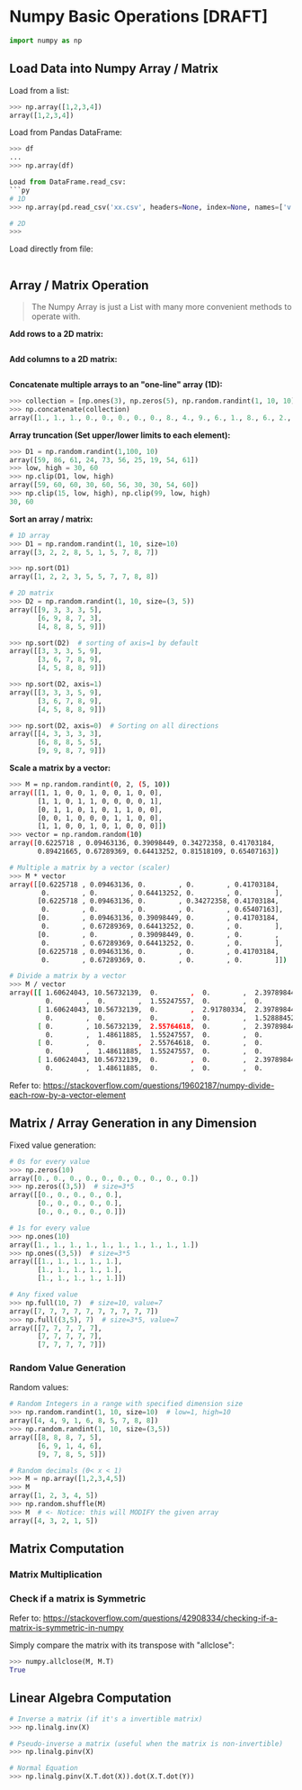 # Numpy Basic Operations [DRAFT]

```py
import numpy as np
```

## Load Data into Numpy Array / Matrix

Load from a list:
```py
>>> np.array([1,2,3,4])
array([1,2,3,4])
```

Load from Pandas DataFrame:
```py
>>> df
...
>>> np.array(df)

Load from DataFrame.read_csv:
```py
# 1D
>>> np.array(pd.read_csv('xx.csv', headers=None, index=None, names=['v'])['v'])

# 2D
>>> 
```

Load directly from file:
```py

```


## Array / Matrix Operation

> The Numpy Array is just a List with many more convenient methods to operate with.

**Add rows to a 2D matrix:**
```py

```

**Add columns to a 2D matrix:**
```py

```

**Concatenate multiple arrays to an "one-line" array (1D):**
```py
>>> collection = [np.ones(3), np.zeros(5), np.random.randint(1, 10, 10)]
>>> np.concatenate(collection)
array([1., 1., 1., 0., 0., 0., 0., 0., 8., 4., 9., 6., 1., 8., 6., 2., 8., 8.])
```

**Array truncation (Set upper/lower limits to each element):**
```py
>>> D1 = np.random.randint(1,100, 10)
array([59, 86, 61, 24, 73, 56, 25, 19, 54, 61])
>>> low, high = 30, 60
>>> np.clip(D1, low, high)
array([59, 60, 60, 30, 60, 56, 30, 30, 54, 60])
>>> np.clip(15, low, high), np.clip(99, low, high)
30, 60
```


**Sort an array / matrix:**
```py
# 1D array
>>> D1 = np.random.randint(1, 10, size=10)
array([3, 2, 2, 8, 5, 1, 5, 7, 8, 7])

>>> np.sort(D1)
array([1, 2, 2, 3, 5, 5, 7, 7, 8, 8])

# 2D matrix
>>> D2 = np.random.randint(1, 10, size=(3, 5))
array([[9, 3, 3, 3, 5],
       [6, 9, 8, 7, 3],
       [4, 8, 8, 5, 9]])

>>> np.sort(D2)  # sorting of axis=1 by default
array([[3, 3, 3, 5, 9],
       [3, 6, 7, 8, 9],
       [4, 5, 8, 8, 9]])

>>> np.sort(D2, axis=1)
array([[3, 3, 3, 5, 9],
       [3, 6, 7, 8, 9],
       [4, 5, 8, 8, 9]])

>>> np.sort(D2, axis=0)  # Sorting on all directions
array([[4, 3, 3, 3, 3],
       [6, 8, 8, 5, 5],
       [9, 9, 8, 7, 9]])
```


**Scale a matrix by a vector:**
```sh
>>> M = np.random.randint(0, 2, (5, 10))
array([[1, 1, 0, 0, 1, 0, 0, 1, 0, 0],
       [1, 1, 0, 1, 1, 0, 0, 0, 0, 1],
       [0, 1, 1, 0, 1, 0, 1, 1, 0, 0],
       [0, 0, 1, 0, 0, 0, 1, 1, 0, 0],
       [1, 1, 0, 0, 1, 0, 1, 0, 0, 0]])
>>> vector = np.random.random(10)
array([0.6225718 , 0.09463136, 0.39098449, 0.34272358, 0.41703184,
       0.89421665, 0.67289369, 0.64413252, 0.81518109, 0.65407163])

# Multiple a matrix by a vector (scaler)
>>> M * vector
array([[0.6225718 , 0.09463136, 0.        , 0.        , 0.41703184,
        0.        , 0.        , 0.64413252, 0.        , 0.        ],
       [0.6225718 , 0.09463136, 0.        , 0.34272358, 0.41703184,
        0.        , 0.        , 0.        , 0.        , 0.65407163],
       [0.        , 0.09463136, 0.39098449, 0.        , 0.41703184,
        0.        , 0.67289369, 0.64413252, 0.        , 0.        ],
       [0.        , 0.        , 0.39098449, 0.        , 0.        ,
        0.        , 0.67289369, 0.64413252, 0.        , 0.        ],
       [0.6225718 , 0.09463136, 0.        , 0.        , 0.41703184,
        0.        , 0.67289369, 0.        , 0.        , 0.        ]])

# Divide a matrix by a vector
>>> M / vector
array([[ 1.60624043, 10.56732139,  0.        ,  0.        ,  2.39789844,
         0.        ,  0.        ,  1.55247557,  0.        ,  0.        ],
       [ 1.60624043, 10.56732139,  0.        ,  2.91780334,  2.39789844,
         0.        ,  0.        ,  0.        ,  0.        ,  1.52888452],
       [ 0.        , 10.56732139,  2.55764618,  0.        ,  2.39789844,
         0.        ,  1.48611885,  1.55247557,  0.        ,  0.        ],
       [ 0.        ,  0.        ,  2.55764618,  0.        ,  0.        ,
         0.        ,  1.48611885,  1.55247557,  0.        ,  0.        ],
       [ 1.60624043, 10.56732139,  0.        ,  0.        ,  2.39789844,
         0.        ,  1.48611885,  0.        ,  0.        ,  0.        ]])
```
Refer to: https://stackoverflow.com/questions/19602187/numpy-divide-each-row-by-a-vector-element


## Matrix / Array Generation in any Dimension

Fixed value generation:
```py
# 0s for every value
>>> np.zeros(10)
array([0., 0., 0., 0., 0., 0., 0., 0., 0., 0.])
>>> np.zeros((3,5))  # size=3*5
array([[0., 0., 0., 0., 0.],
       [0., 0., 0., 0., 0.],
       [0., 0., 0., 0., 0.]])

# 1s for every value
>>> np.ones(10)
array([1., 1., 1., 1., 1., 1., 1., 1., 1., 1.])
>>> np.ones((3,5))  # size=3*5
array([[1., 1., 1., 1., 1.],
       [1., 1., 1., 1., 1.],
       [1., 1., 1., 1., 1.]])

# Any fixed value
>>> np.full(10, 7)  # size=10, value=7
array([7, 7, 7, 7, 7, 7, 7, 7, 7, 7])
>>> np.full((3,5), 7)  # size=3*5, value=7
array([[7, 7, 7, 7, 7],
       [7, 7, 7, 7, 7],
       [7, 7, 7, 7, 7]])
```


### Random Value Generation

Random values:
```py
# Random Integers in a range with specified dimension size
>>> np.random.randint(1, 10, size=10)  # low=1, high=10
array([4, 4, 9, 1, 6, 8, 5, 7, 8, 8])
>>> np.random.randint(1, 10, size=(3,5))
array([[8, 8, 8, 7, 5],
       [6, 9, 1, 4, 6],
       [9, 7, 8, 5, 5]])

# Random decimals (0< x < 1)
>>> M = np.array([1,2,3,4,5])
>>> M
array([1, 2, 3, 4, 5])
>>> np.random.shuffle(M)
>>> M  # <- Notice: this will MODIFY the given array
array([4, 3, 2, 1, 5])
```


## Matrix Computation


### Matrix Multiplication


### Check if a matrix is Symmetric

Refer to: https://stackoverflow.com/questions/42908334/checking-if-a-matrix-is-symmetric-in-numpy

Simply compare the matrix with its transpose with "allclose":
```py
>>> numpy.allclose(M, M.T)
True
```


## Linear Algebra Computation

```py
# Inverse a matrix (if it's a invertible matrix)
>>> np.linalg.inv(X)

# Pseudo-inverse a matrix (useful when the matrix is non-invertible)
>>> np.linalg.pinv(X)

# Normal Equation
>>> np.linalg.pinv(X.T.dot(X)).dot(X.T.dot(Y))
```
